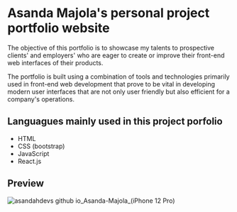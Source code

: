 # Asanda Majola's personal project portfolio website

 The objective of this portfolio is to showcase my talents  to prospective clients' and employers' who are eager to create or improve their front-end web interfaces of their products.

 The portfolio is built using a combination of tools and technologies primarily used in front-end web development that prove to be vital in developing modern user interfaces that are not only user friendly but also efficient for a company's operations.

## Languagues mainly used in this project porfolio

* HTML
* CSS (bootstrap)
* JavaScript
* React.js

## Preview

![asandahdevs github io_Asanda-Majola_(iPhone 12 Pro)](https://user-images.githubusercontent.com/89397749/182934047-546d6ad8-1044-4eb9-94cb-37955049da39.png)

